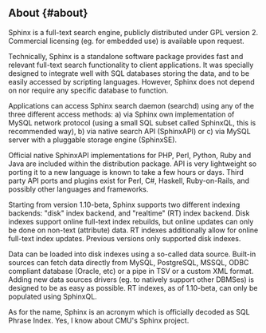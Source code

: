 ## About {#about}

Sphinx is a full-text search engine, publicly distributed under GPL version 2. Commercial licensing (eg. for embedded use) is available upon request.

Technically, Sphinx is a standalone software package provides fast and relevant full-text search functionality to client applications. It was specially designed to integrate well with SQL databases storing the data, and to be easily accessed by scripting languages. However, Sphinx does not depend on nor require any specific database to function.

Applications can access Sphinx search daemon (searchd) using any of the three different access methods: a) via Sphinx own implementation of MySQL network protocol (using a small SQL subset called SphinxQL, this is recommended way), b) via native search API (SphinxAPI) or c) via MySQL server with a pluggable storage engine (SphinxSE).

Official native SphinxAPI implementations for PHP, Perl, Python, Ruby and Java are included within the distribution package. API is very lightweight so porting it to a new language is known to take a few hours or days. Third party API ports and plugins exist for Perl, C#, Haskell, Ruby-on-Rails, and possibly other languages and frameworks.

Starting from version 1.10-beta, Sphinx supports two different indexing backends: &quot;disk&quot; index backend, and &quot;realtime&quot; (RT) index backend. Disk indexes support online full-text index rebuilds, but online updates can only be done on non-text (attribute) data. RT indexes additionally allow for online full-text index updates. Previous versions only supported disk indexes.

Data can be loaded into disk indexes using a so-called data source. Built-in sources can fetch data directly from MySQL, PostgreSQL, MSSQL, ODBC compliant database (Oracle, etc) or a pipe in TSV or a custom XML format. Adding new data sources drivers (eg. to natively support other DBMSes) is designed to be as easy as possible. RT indexes, as of 1.10-beta, can only be populated using SphinxQL.

As for the name, Sphinx is an acronym which is officially decoded as SQL Phrase Index. Yes, I know about CMU&#039;s Sphinx project.